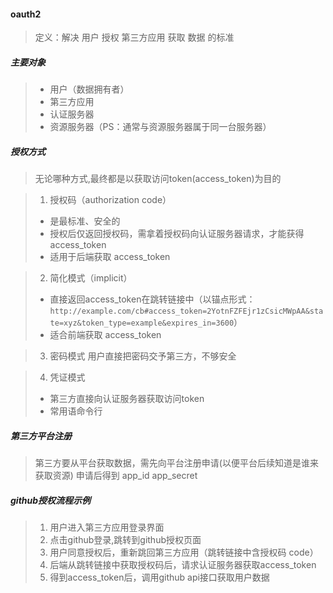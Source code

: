 #### oauth2
> 定义：解决 用户 授权 第三方应用 获取 数据 的标准


##### 主要对象
> * 用户（数据拥有者）
> * 第三方应用
> * 认证服务器
> * 资源服务器（PS：通常与资源服务器属于同一台服务器）


##### 授权方式
> 无论哪种方式,最终都是以获取访问token(access_token)为目的

> 1. 授权码（authorization code）
> * 是最标准、安全的
> * 授权后仅返回授权码，需拿着授权码向认证服务器请求，才能获得access_token
> * 适用于后端获取 access_token

> 2. 简化模式（implicit）
> * 直接返回access_token在跳转链接中（以锚点形式： `http://example.com/cb#access_token=2YotnFZFEjr1zCsicMWpAA&state=xyz&token_type=example&expires_in=3600`）
> * 适合前端获取 access_token

> 3. 密码模式
> 用户直接把密码交予第三方，不够安全

> 4. 凭证模式
> * 第三方直接向认证服务器获取访问token
> * 常用语命令行


##### 第三方平台注册
> 第三方要从平台获取数据，需先向平台注册申请(以便平台后续知道是谁来获取资源)
> 申请后得到 app_id app_secret


##### github授权流程示例
> 1. 用户进入第三方应用登录界面
> 2. 点击github登录,跳转到github授权页面
> 3. 用户同意授权后，重新跳回第三方应用（跳转链接中含授权码 code）
> 4. 后端从跳转链接中获取授权码后，请求认证服务器获取access_token
> 5. 得到access_token后，调用github api接口获取用户数据



